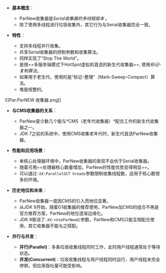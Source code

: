 
- **基本概念**：
    - ParNew收集器是*Serial收集器的多线程版本* 。
    - 除了使用多线程进行垃圾收集外，其它行为与Serial收集器完全一致。

- **特性**：
    - 支持多线程并行收集。
    - 共享Serial收集器的控制参数和收集算法。
    - 同样实现了“Stop The World”。
    - 是很==多服务端模式下HotSpot虚拟机首选的新生代收集器==, 使用*标记-复制算法*。
    - 如果用于老生代，使用的是“标记-整理”（Mark-Sweep-Compact）算法。
    - 堆是规整的。

![[Par:ParNEW 收集器.png]]

- **与CMS收集器的关系**：
    - ParNew是少数几个能与*CMS（老年代收集器）*配合工作的新生代收集器之一。
    - JDK 7之前的系统中，使用CMS收集老年代时，新生代首选ParNew收集器。

- **性能和应用场景**：
    - 单核心处理器环境中，ParNew收集器的表现不会优于Serial收集器。
    - 随着可用==处理器核心数量增加，ParNew的性能优势变得明显==。
    - 可以通过`-XX:ParallelGCT hreads`参数限制收集线程数，适用于核心数很多的环境。

- **历史地位和未来**：
    - ParNew收集器一度因CMS的引入而地位显著。
    - 从JDK 9开始，随着G1收集器的推荐使用，ParNew加CMS的组合不再是官方推荐方案，ParNew的地位逐渐边缘化。
    - JDK 9取消了`-XX:+UseParNewGC`参数，ParNew和CMS只能互相配合使用，其它收集器不能与之搭配。

- **并行与并发**：
    - **并行(Parallel)**：多条垃圾收集线程同时工作，此时用户线程通常处于等待状态。
    - **并发(Concurrent)**：垃圾收集线程与用户线程同时运行，用户线程未完全停顿，但应用吞吐量可能受影响。
